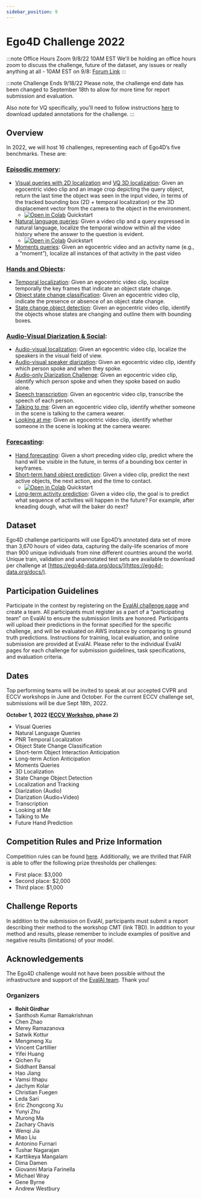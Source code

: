 ```yaml
---
sidebar_position: 9
---
```


# Ego4D Challenge 2022

:::note Office Hours Zoom 9/8/22 10AM EST
We'll be holding an office hours zoom to discuss the challenge, future of the dataset, any issues or really anything at all - 10AM EST on 9/8: [Forum Link](https://discuss.ego4d-data.org/t/9-8-ego4d-zoom-office-hours/98)
:::

:::note Challenge Ends 9/18/22
Please note, the challenge end date has been changed to September 18th to allow for more time for report submission and evaluation.

Also note for VQ specifically, you'll need to follow instructions [here](https://eval.ai/web/challenges/challenge-page/1843/overview) to download updated annotations for the challenge.
:::

## Overview

In 2022, we will host 16 challenges, representing each of Ego4D’s five benchmarks. These are: 

### [Episodic memory](./benchmarks/episodic-memory.md):

* [Visual queries with 2D localization](https://eval.ai/web/challenges/challenge-page/1843/overview) and [VQ 3D localization](https://eval.ai/web/challenges/challenge-page/1646/overview): Given an egocentric video clip and an image crop depicting the query object, return the last time the object was seen in the input video, in terms of the tracked bounding box (2D + temporal localization) or the 3D displacement vector from the camera to the object in the environment. 
  * [![Open in Colab][Colab Badge]](https://colab.research.google.com/drive/1vtVOQzLarBCspQjH5RtHZ8qzH0VZxrmZ?usp=sharing) Quickstart
* [Natural language queries](https://eval.ai/web/challenges/challenge-page/1629/overview): Given a video clip and a query expressed in natural language, localize the temporal window within all the video history where the answer to the question is evident.   
  * [![Open in Colab][Colab Badge]](https://colab.research.google.com/drive/1S1LTplak-Fno3lMumCLoIfzYsx_TfNes?usp=sharing) Quickstart
* [Moments queries](https://eval.ai/web/challenges/challenge-page/1626/overview): Given an egocentric video and an activity name (e.g., a “moment”), localize all instances of that activity in the past video 

   

### [Hands and Objects](./benchmarks/hands-and-objects.md): 

* [Temporal localization](https://eval.ai/web/challenges/challenge-page/1622/overview): Given an egocentric video clip, localize temporally the key frames that indicate an object state change.
* [Object state change classification](https://eval.ai/web/challenges/challenge-page/1627/overview): Given an egocentric video clip, indicate the presence or absence of an object state change.
* [State change object detection](https://eval.ai/web/challenges/challenge-page/1632/overview): Given an egocentric video clip, identify the objects whose states are changing and outline them with bounding boxes. 

### [Audio-Visual Diarization & Social](./benchmarks/av-diarization.md):

* [Audio-visual localization](https://eval.ai/web/challenges/challenge-page/1633/overview): Given an egocentric video clip, localize the speakers in the visual field of view. 
* [Audio-visual speaker diarization](https://eval.ai/web/challenges/challenge-page/1640/overview): Given an egocentric video clip, identify which person spoke and when they spoke.
* [Audio-only Diarization Challenge](https://eval.ai/web/challenges/challenge-page/1641/overview): Given an egocentric video clip, identify which person spoke and when they spoke based on audio alone.
* [Speech transcription](https://eval.ai/web/challenges/challenge-page/1637/overview): Given an egocentric video clip, transcribe the speech of each person.
* [Talking to me](https://eval.ai/web/challenges/challenge-page/1625/overview): Given an egocentric video clip, identify whether someone in the scene is talking to the camera wearer.
* [Looking at me](https://eval.ai/web/challenges/challenge-page/1624/overview): Given an egocentric video clip, identify whether someone in the scene is looking at the camera wearer.

### [Forecasting](./benchmarks/forecasting.md): 

* [Hand forecasting](https://eval.ai/web/challenges/challenge-page/1630/overview): Given a short preceding video clip, predict where the hand will be visible in the future, in terms of a bounding box center in keyframes.  
* [Short-term hand object prediction](https://eval.ai/web/challenges/challenge-page/1623/overview): Given a video clip, predict the next active objects, the next action, and the time to contact. 
  * [![Open in Colab][Colab Badge]](https://colab.research.google.com/drive/1Ok_6F1O6K8kX1S4sEnU62HoOBw_CPngR?usp=sharing) Quickstart
* [Long-term activity prediction](https://eval.ai/web/challenges/challenge-page/1598/overview): Given a video clip, the goal is to predict what sequence of activities will happen in the future? For example, after kneading dough, what will the baker do next?  

<!-- ### Privacy: 

* Beyond these challenges, we will launch a privacy-oriented challenge in the coming weeks, specifically calling for novel and impactful plans using annotations and data from the Ego4D AV and Social benchmarks for privacy-preserving research.  -->

## Dataset 

Ego4D challenge participants will use Ego4D’s annotated data set of more than 3,670 hours of video data, capturing the daily-life scenarios of more than 900 unique individuals from nine different countries around the world. Unique train, validation and unannotated test sets are available to download per challenge at [https://ego4d-data.org/docs/](https://ego4d-data.org/docs/). 

## Participation Guidelines

Participate in the contest by registering on the [EvalAI challenge page](https://eval.ai/) and create a team. All participants must register as a part of a “participating team” on EvalAI to ensure the submission limits are honored. Participants will upload their predictions in the format specified for the specific challenge, and will be evaluated on AWS instance by comparing to ground truth predictions. Instructions for training, local evaluation, and online submission are provided at EvalAI. Please refer to the individual EvalAI pages for each challenge for submission guidelines, task specifications, and evaluation criteria.

## Dates 

Top performing teams will be invited to speak at our accepted CVPR and ECCV workshops in June and October.  For the current ECCV challenge set, submissions will be due Sept 18th, 2022. 

**October 1, 2022 ([ECCV Workshop](https://ego4d-data.org/Workshop/ECCV22/), phase 2)**

* Visual Queries
* Natural Language Queries
* PNR Temporal Localization
* Object State Change Classification
* Short-term Object Interaction Anticipation
* Long-term Action Anticipation
* Moments Queries 
* 3D Localization 
* State Change Object Detection 
* Localization and Tracking 
* Diarization (Audio)
* Diarization (Audio+Video)
* Transcription 
* Looking at Me
* Talking to Me
* Future Hand Prediction

## Competition Rules and Prize Information

Competition rules can be found [here](https://ego4d-interactive-fig1.s3.eu-west-2.amazonaws.com/tc.pdf). Additionally, we are thrilled that FAIR is able to offer the following prize thresholds per challenges: 

* First place: $3,000 
* Second place: $2,000
* Third place: $1,000

## Challenge Reports

In addition to the submission on EvalAI, participants must submit a report describing their method to the workshop CMT (link TBD). In addition to your method and results, please remember to include examples of positive and negative results (limitations) of your model.

## Acknowledgements

The Ego4D challenge would not have been possible without the infrastructure and support of the [EvalAI team](https://eval.ai/team). Thank you! 

### Organizers

- **Rohit Girdhar**
- Santhosh Kumar Ramakrishnan	
- Chen Zhao
- Merey Ramazanova
- Satwik Kottur	
- Mengmeng Xu
- Vincent Cartillier	
- Yifei Huang	
- Qichen Fu	
- Siddhant Bansal	
- Hao Jiang	
- Vamsi Ithapu
- Jachym Kolar
- Christian Fuegen
- Leda Sari
- Eric Zhongcong Xu	 
- Yunyi Zhu  
- Murong Ma 
- Zachary Chavis	
- Wenqi Jia
- Miao Liu
- Antonino Furnari	
- Tushar Nagarajan
- Karttikeya Mangalam 
- Dima Damen
- Giovanni Maria Farinella
- Michael Wray
- Gene Byrne
- Andrew Westbury


[Colab Badge]:          https://colab.research.google.com/assets/colab-badge.svg
